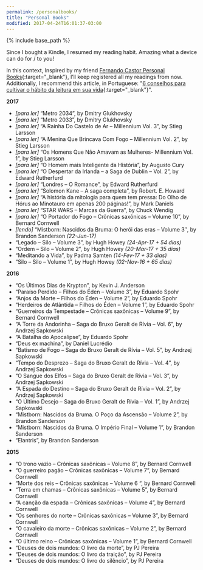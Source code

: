 ```yaml
---
permalink: /personalbooks/
title: "Personal Books"
modified: 2017-04-24T16:01:37-03:00
---
```


{% include base_path %}

Since I bought a Kindle, I resumed my reading habit. Amazing what a device can do for / to you!

In this context, Inspired by my friend [Fernando Castor Personal Books](https://sites.google.com/a/cin.ufpe.br/castor/personal/books){:target="_blank"}, I’ll keep registered all my readings from now. Additionally, I recommend this article, in Portuguese: "[6 conselhos para cultivar o hábito da leitura em sua vida](http://www.elhombre.com.br/6-conselhos-para-cultivar-o-habito-da-leitura-em-sua-vida/){:target="_blank"}".

**2017**

- *[para ler]* “Metro 2034”, by Dmitry Glukhovsky
- *[para ler]* “Metro 2033”, by Dmitry Glukhovsky
- *[para ler]* “A Rainha Do Castelo de Ar – Millennium Vol. 3”, by Stieg Larsson
- *[para ler]* “A Menina Que Brincava Com Fogo – Millennium Vol. 2”, by Stieg Larsson
- *[para ler]* “Os Homens Que Não Amavam as Mulheres- Millennium Vol. 1”, by Stieg Larsson
- *[para ler]* “O Homem mais Inteligente da História”, by Augusto Cury
- *[para ler]* “O Despertar da Irlanda – a Saga de Dublin – Vol. 2”, by Edward Rutherfurd
- *[para ler]* “Londres – O Romance”, by Edward Rutherfurd
- *[para ler]* “Solomon Kane – A saga completa”, by Robert. E. Howard
- *[para ler]* “A história da mitologia para quem tem pressa: Do Olho de Hórus ao Minotauro em apenas 200 páginas!”, by Mark Daniels
- *[para ler]* “STAR WARS – Marcas da Guerra”, by Chuck Wendig
- *[para ler]* “O Portador do Fogo – Crônicas saxônicas – Volume 10”, by Bernard Cornwell
- *[lendo]* “Mistborn: Nascidos da Bruma: O herói das eras – Volume 3″, by Brandon Sanderson *(22-Jun-17)*
- “Legado – Silo – Volume 3”, by Hugh Howey *(24-Apr-17 + 54 dias)*
- “Ordem – Silo – Volume 2”, by Hugh Howey *(20-Mar-17 + 35 dias)*
- “Meditando a Vida”, by Padma Samten *(14-Fev-17 + 33 dias)*
- “Silo – Silo – Volume 1”, by Hugh Howey *(02-Nov-16 + 65 dias)*

**2016**

- “Os Últimos Dias de Krypton”, by Kevin J. Anderson
- “Paraíso Perdido – Filhos do Éden – Volume 3”, by Eduardo Spohr
- “Anjos da Morte – Filhos do Éden – Volume 2”, by Eduardo Spohr
- “Herdeiros de Atlântida – Filhos do Éden – Volume 1”, by Eduardo Spohr
- “Guerreiros da Tempestade – Crônicas saxônicas – Volume 9”, by Bernard Cornwell
- “A Torre da Andorinha – Saga do Bruxo Geralt de Rívia – Vol. 6”, by Andrzej Sapkowski
- “A Batalha do Apocalipse”, by Eduardo Spohr
- “Deus ex machina”, by Daniel Lucrédio
- “Batismo de Fogo – Saga do Bruxo Geralt de Rívia – Vol. 5”, by Andrzej Sapkowski
- “Tempo do Desprezo – Saga do Bruxo Geralt de Rívia – Vol. 4”, by Andrzej Sapkowski
- “O Sangue dos Elfos – Saga do Bruxo Geralt de Rívia – Vol. 3”, by Andrzej Sapkowski
- “A Espada do Destino – Saga do Bruxo Geralt de Rívia – Vol. 2”, by Andrzej Sapkowski
- “O Último Desejo – Saga do Bruxo Geralt de Rívia – Vol. 1”, by Andrzej Sapkowski
- “Mistborn: Nascidos da Bruma. O Poço da Ascensão – Volume 2”, by Brandon Sanderson
- “Mistborn: Nascidos da Bruma. O Império Final – Volume 1”, by  Brandon Sanderson
- “Elantris”, by Brandon Sanderson

**2015**

- “O trono vazio – Crônicas saxônicas – Volume 8”, by Bernard Cornwell
- “O guerreiro pagão – Crônicas saxônicas – Volume 7”, by Bernard Cornwell
- “Morte dos reis – Crônicas saxônicas – Volume 6 “, by Bernard Cornwell
- “Terra em chamas – Crônicas saxônicas – Volume 5”, by Bernard Cornwell
- “A canção da espada – Crônicas saxônicas – Volume 4”, by Bernard Cornwell
- “Os senhores do norte – Crônicas saxônicas – Volume 3”, by Bernard Cornwell
- “O cavaleiro da morte – Crônicas saxônicas – Volume 2”, by Bernard Cornwell
- “O último reino – Crônicas saxônicas – Volume 1”, by Bernard Cornwell
- “Deuses de dois mundos: O livro da morte”, by PJ Pereira
- “Deuses de dois mundos: O livro da traição”, by PJ Pereira
- “Deuses de dois mundos: O livro do silêncio”, by PJ Pereira
